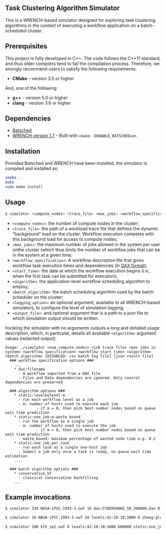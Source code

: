 ## Task Clustering Algorithm Simulator

This is a WRENCH-based simulator designed for exploring task clustering algorithms in  the context of executing a workflow application on a batch-scheduled cluster.

## Prerequisites

This project is fully developed in C++. The code follows the C++11 standard, and thus older 
compilers tend to fail the compilation process. Therefore, we strongly recommend
users to satisfy the following requirements:

- **CMake** - version 3.5 or higher
  
And, one of the following:
- **g++** - version 5.0 or higher
- **clang** - version 3.6 or higher

## Dependencies

- [Batsched](https://gitlab.inria.fr/batsim/batsched)
- [WRENCH version 1.7](https://wrench-project.org/downloads.html) - Built with  ```cmake -DENABLE_BATSCHED=on```

## Installation

Provided Batsched and WRENCH have been installed, the simulator is
compiled and installed as:

```bash
cmake .
make
sudo make install
```

## Usage

```bash
$ simulator <compute_nodes> <trace_file> <max_jobs> <workflow_specification> <start_time> <algorithm> <batch_algorithm> [<logging_option>] <output_file>]
```

  - ```<compute_nodes>```: the number of compute nodes in the cluster;
  - ```<trace_file>```: the path of a workload trace file that defines the dynamic "background" load on the cluster. Workflow execution competes with this background load for access to compute nodes;
  - ```<max_jobs>```: the maximum number of jobs allowed in the system per user onthe cluster (which thus limits the number of workflow jobs  that can be in the system at  a given time;
  - ```<workflow_specification>```: A workflow description file that gives workflow task execution times and dependencies (in [DAX format](https://pegasus.isi.edu/documentation/creating_workflows.php));
  - ```<start_time>```: the date at which the workflow execution begins (i.e., when the first task can be submitted for execution);
  - ```<algorithm>```: the application-level workflow scheduling algorithm to employ;
  - ```<batch_algorithm>```: the batch scheduling algorithm used by the batch scheduler on the cluster;
  - ```<logging_option>```: an optional argument, available to all WRENCH-based simulators, to configure the level of simulation logging;
  - ```<output_file>```: and optional argument that is a path to a json file to which simulation output should be written.

Invoking the simulator with no arguments outputs a long and detailed usage description, which, in particular, details all available ```<algorithm>``` argument values (redacted output):

```
Usage: ./simulator <num_compute_nodes> <job trace file> <max jobs in system> <workflow specification> <workflow start time> <algorithm> <batch algorithm> [DISABLED: csv batch log file] [json result file]
  ### workflow specification options ###
	...
    * dax:filename
      - A workflow imported from a DAX file
      - Files and Data dependencies are ignored. Only control dependencies are preserved

  ### algorithm options ###
    * static:levelbylevel-m
      - run each workflow level as a job
      - m: number of hosts used to execute each job
              - if m = 0, then pick best number nodes based on queue wait time prediction
    * static:one_job-m-waste_bound
      - run the workflow as a single job
      - m: number of hosts used to execute the job
              - if m = 0, then pick best number nodes based on queue wait time prediction
      - waste_bound: maximum percentage of wasted node time e.g. 0.2
    * static:one_job_per_task
      - run each task as a single one-host job
      - Submit a job only once a task is ready, no queue wait time estimation
	...

  ### batch algorithm options ###
    * conservative_bf
      - classical conservative backfilling
    ...

```

 
## Example invocations
```bash
$ simulator 338 NASA-iPSC-1993-3.swf 16 dax:CYBERSHAKE_50_360000.dax 0 glume:1:0 conservative_bf --wrench-no-log

$ simulator 10 NASA-iPSC-1993-3.swf 10 levels:42:10:10:1000 0 zhang:global:bsearch:prediction conservative_bf --log=root.threshold:critical --log=zhang_clustering_wms.threshold=info
  
$ simulator 100 kth_sp2.swf 8 levels:42:10:10:1000 600000 static:one_job-0-1 conservative_bf out.json
```
